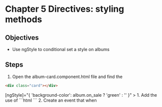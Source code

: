 # Chapter 5 Directives: styling methods

## Objectives

- Use ngStyle to conditional set a style on albums

## Steps

1. Open the album-card.component.html file and find the

```html
<div class="card"></div>
```

<div
  class="card">
  [ngStyle]="{ 'background-color': album.on_sale ? 'green' : '' }"
>
1. Add the use of
   ```html
   <app-album-card
     *ngFor="let album of albums"
     [album]="album"
     (albumClicked)="getSelectedAlbum($event)"
     [ngStyle]="{'background-color': album.on_sale ? 'green' : ''}"
   >
   </app-album-card>
   ```
2. Create an event that when
